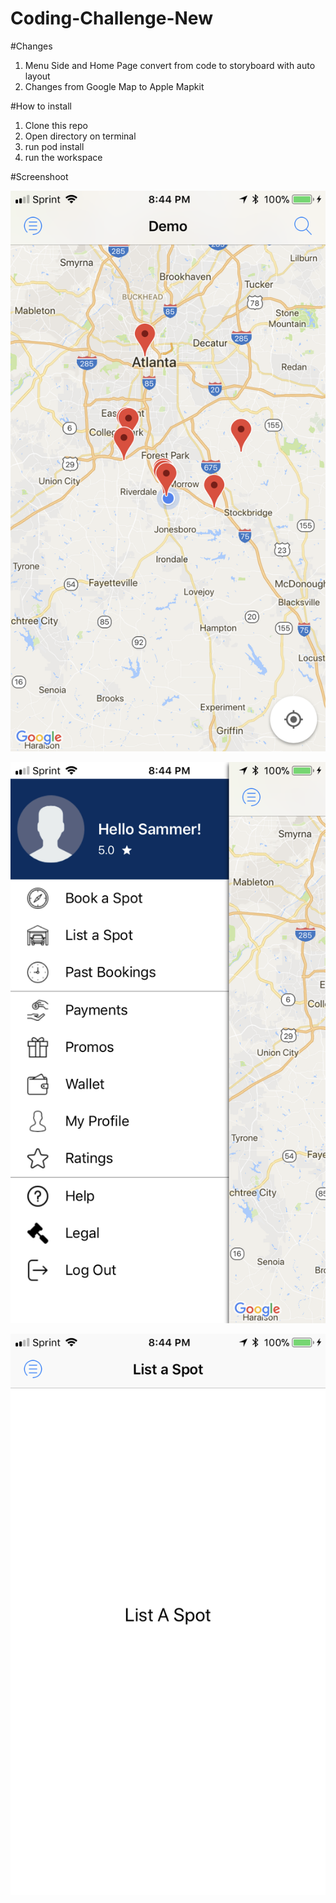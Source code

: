 # Coding-Challenge-New

#Changes
1. Menu Side and Home Page convert from code to storyboard with auto layout
2. Changes from Google Map to Apple Mapkit

#How to install

1. Clone this repo
2. Open directory on terminal
3. run pod install 
4. run the workspace

#Screenshoot

![alt tag](https://github.com/ouchkemvanra/Coding-Challenge-New/blob/master/1.PNG)

![alt tag](https://github.com/ouchkemvanra/Coding-Challenge-New/blob/master/2.PNG)

![alt tag](https://github.com/ouchkemvanra/Coding-Challenge-New/blob/master/3.PNG)
